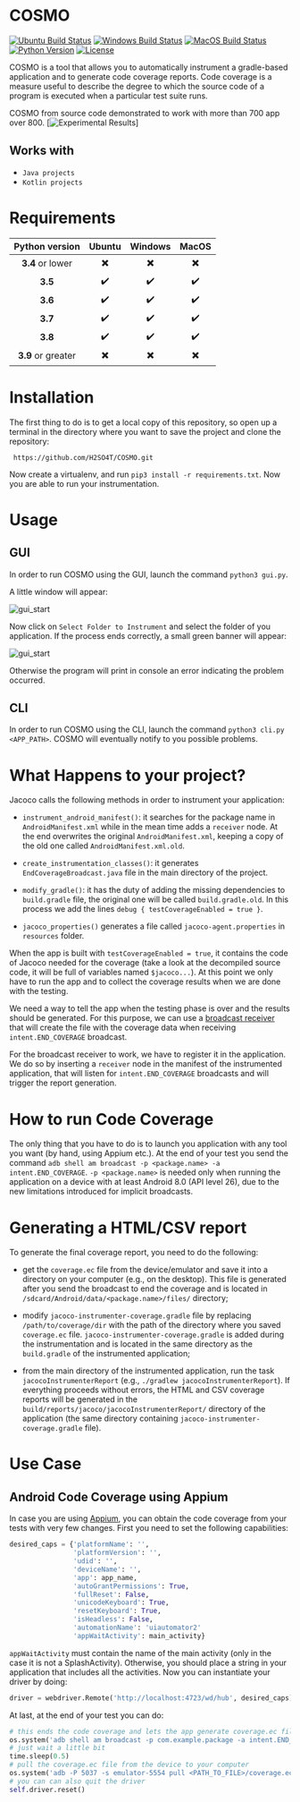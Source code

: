 # COSMO

[![Ubuntu Build Status](https://github.com/H2SO4T/COSMO/workflows/Ubuntu/badge.svg)](https://github.com/H2SO4T/COSMO/actions?query=workflow%3AUbuntu)
[![Windows Build Status](https://github.com/H2SO4T/COSMO/workflows/Windows/badge.svg)](https://github.com/H2SO4T/COSMO/actions?query=workflow%3AWindows)
[![MacOS Build Status](https://github.com/H2SO4T/COSMO/workflows/MacOS/badge.svg)](https://github.com/H2SO4T/COSMO/actions?query=workflow%3AMacOS)
[![Python Version](https://img.shields.io/badge/Python-3.5%2B-green.svg?logo=python&logoColor=white)](https://www.python.org/downloads/)
[![License](https://img.shields.io/badge/license-MIT-blue.svg)](https://github.com/H2SO4T/COSMO/blob/master/LICENSE)



COSMO is a tool that allows you to automatically instrument a gradle-based application and to generate code coverage reports.
Code coverage is a measure useful to describe the degree to which the source code of a program is executed when a particular test suite runs.

COSMO from source code demonstrated to work with more than 700 app over 800.
[![Experimental Results](https://github.com/H2SO4T/COSMO/actions?query=workflow%3A%22Build+apks+from+source%22)]
## Works with

- ```Java projects```
- ```Kotlin projects```

# Requirements

| Python version     | Ubuntu                   | Windows                  | MacOS                    |
|:------------------:|:------------------------:|:------------------------:|:------------------------:|
| **3.4** or lower   | :heavy_multiplication_x: | :heavy_multiplication_x: | :heavy_multiplication_x: |
| **3.5**            | :heavy_check_mark:       | :heavy_check_mark:       | :heavy_check_mark:       |
| **3.6**            | :heavy_check_mark:       | :heavy_check_mark:       | :heavy_check_mark:       |
| **3.7**            | :heavy_check_mark:       | :heavy_check_mark:       | :heavy_check_mark:       |
| **3.8**            | :heavy_check_mark:       | :heavy_check_mark:       | :heavy_check_mark:       |
| **3.9** or greater | :heavy_multiplication_x: | :heavy_multiplication_x: | :heavy_multiplication_x: |

# Installation

The first thing to do is to get a local copy of this repository, so open up a terminal in the directory where you want
to save the project and clone the repository:

``` https://github.com/H2SO4T/COSMO.git```

Now create a virtualenv, and run ```pip3 install -r requirements.txt```. Now you are able to run your instrumentation.

# Usage

## GUI

In order to run COSMO using the GUI, launch the command ```python3 gui.py```.

A little window will appear:

![gui_start](./images/gui_start.png)

Now click on ````Select Folder to Instrument```` and select the folder of you application.
If the process ends correctly, a small green banner will appear:

![gui_start](./images/gui_success.png)

Otherwise the program will print in console an error indicating the problem occurred.
 
## CLI 

In order to run COSMO using the CLI, launch the command ```python3 cli.py <APP_PATH>```.
COSMO will eventually notify to you possible problems. 

# What Happens to your project?

Jacoco calls the following methods in order to instrument your application: 

- ```instrument_android_manifest()```: it searches for the package name in ```AndroidManifest.xml``` while in the mean time
adds a ```receiver``` node. At the end overwrites the original ```AndroidManifest.xml```, keeping a copy of the old one
called ```AndroidManifest.xml.old```.
 
- ```create_instrumentation_classes()```: it generates ```EndCoverageBroadcast.java``` file in the main directory of the project.

- ```modify_gradle()```: it has the duty of adding the missing dependencies to ```build.gradle``` file, the original one will be
called ```build.gradle.old```. In this process we add the lines `debug { testCoverageEnabled = true }`.

- ```jacoco_properties()``` generates a file called  ```jacoco-agent.properties``` in ```resources``` folder.

When the app is built with `testCoverageEnabled = true`, it contains the code of Jacoco
needed for the coverage (take a look at the decompiled source code, it will be full of
variables named `$jacoco...`). At this point we only have to run the app and to collect
the coverage results when we are done with the testing.

We need a way to tell the app when the testing phase is over and the results should be
generated. For this purpose, we can use a
[broadcast receiver](https://github.com/H2SO4T/COSMO/blob/master/templates/EndCoverageBroadcast.prep)
that will create the file with the coverage data when receiving `intent.END_COVERAGE`
broadcast.

For the broadcast receiver to work, we have to register it in the application. We do so
by inserting a `receiver` node in the manifest of the instrumented application, that
will listen for `intent.END_COVERAGE` broadcasts and will trigger the report generation.


# How to run Code Coverage

The only thing that you have to do is to launch you application with any tool you want (by hand, using Appium etc.).
At the end of your test you send the command ``` adb shell am broadcast -p <package.name> -a intent.END_COVERAGE ```.
`-p <package.name>` is needed only when running the application on a device with at least Android 8.0 (API level 26),
due to the new limitations introduced for implicit broadcasts.


# Generating a HTML/CSV report

To generate the final coverage report, you need to do the following:

- get the `coverage.ec` file from the device/emulator and save it into a directory on
your computer (e.g., on the desktop). This file is generated after you send the
broadcast to end the coverage and is located in
`/sdcard/Android/data/<package.name>/files/` directory;

- modify `jacoco-instrumenter-coverage.gradle` file by replacing `/path/to/coverage/dir`
with the path of the directory where you saved `coverage.ec` file.
`jacoco-instrumenter-coverage.gradle` is added during the instrumentation and is located
in the same directory as the `build.gradle` of the instrumented application;

- from the main directory of the instrumented application, run the task
`jacocoInstrumenterReport` (e.g., `./gradlew jacocoInstrumenterReport`). If everything
proceeds without errors, the HTML and CSV coverage reports will be generated in the
`build/reports/jacoco/jacocoInstrumenterReport/` directory of the application (the same
directory containing `jacoco-instrumenter-coverage.gradle` file).

# Use Case

## Android Code Coverage using Appium

In case you are using [Appium](https://github.com/appium/appium), you can obtain the code coverage from your tests with very few changes.
First you need to set the following capabilities:
```python
desired_caps = {'platformName': '',
                'platformVersion': '',
                'udid': '',
                'deviceName': '',
                'app': app_name,
                'autoGrantPermissions': True,
                'fullReset': False,
                'unicodeKeyboard': True,
                'resetKeyboard': True,
                'isHeadless': False,
                'automationName': 'uiautomator2'
                'appWaitActivity': main_activity}
```
```appWaitActivity``` must contain the name of the main activity (only in the case it is not a SplashActivity).
Otherwise, you should place a string in your application that includes all the activities.
Now you can instantiate your driver by doing:

```python
driver = webdriver.Remote('http://localhost:4723/wd/hub', desired_caps)
```

At last, at the end of your test you can do:

```python
# this ends the code coverage and lets the app generate coverage.ec file
os.system('adb shell am broadcast -p com.example.package -a intent.END_COVERAGE')
# just wait a little bit
time.sleep(0.5)
# pull the coverage.ec file from the device to your computer
os.system('adb -P 5037 -s emulator-5554 pull <PATH_TO_FILE>/coverage.ec <DESTINATION_PATH>')
# you can can also quit the driver
self.driver.reset()
```
